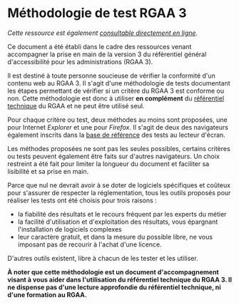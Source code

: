 # Méthodologie de test RGAA 3

*Cette ressource est également [consultable directement en ligne](http://disic.github.io/rgaa_methodologie/).*

Ce document a été établi dans le cadre des ressources venant accompagner la prise en main de la version 3 du référentiel général d'accessibilité pour les administrations (RGAA&nbsp;3).

Il est destiné à toute personne soucieuse de vérifier la conformité d'un contenu web au RGAA&nbsp;3. Il s'agit d'une méthodologie de tests documentant les étapes permettant de vérifier si un critère du RGAA&nbsp;3 est conforme ou non. Cette méthodologie est donc à utiliser **en complément** du [référentiel technique](http://references.modernisation.gouv.fr/referentiel-technique-0) du RGAA et ne peut être utilisé seul.

Pour chaque critère ou test, deux méthodes au moins sont proposées, une pour Internet <i lang="en">Explorer</i> et une pour <i lang="en">Firefox</i>. Il s'agit de deux des navigateurs également inscrits dans la [base de référence](http://references.modernisation.gouv.fr/referentiel-technique-0#title-52-base-de-rfrence) des tests au lecteur d'écran.

Les méthodes proposées ne sont pas les seules possibles, certains critères ou tests peuvent également être faits sur d'autres navigateurs. Un choix restreint a été fait pour limiter la longueur du document et faciliter sa lisibilité et sa prise en main.

Parce que nul ne devrait avoir à se doter de logiciels spécifiques et coûteux pour s'assurer de respecter la réglementation, tous les outils proposés pour réaliser les tests ont été choisis pour trois raisons :
* la fiabilité des résultats et le recours fréquent par les experts du métier&nbsp;
* la facilité d'utilisation et d'exploitation des résultats, vous épargnant l'installation de logiciels complexes&nbsp;
* leur caractère gratuit, et dans la mesure du possible libre, ne vous imposant pas de recourir à l'achat d'une licence.

D'autres outils existent, libre à chacun de les tester et les utiliser.

**À noter que cette méthodologie est un document d'accompagnement visant à vous aider dans l'utilisation du référentiel technique du RGAA&nbsp;3. Il ne dispense pas d'une lecture approfondie du référentiel technique, ni d'une formation au RGAA.**
